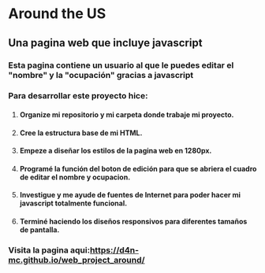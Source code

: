 # Around the US
## Una pagina web que incluye javascript
### Esta pagina contiene un usuario al que le puedes editar el "nombre" y la "ocupación" gracias a javascript
### Para desarrollar este proyecto hice:
1. #### Organize mi repositorio y mi carpeta donde trabaje mi proyecto.
2. #### Cree la estructura base de mi HTML.
3. #### Empeze a diseñar los estilos de la pagina web en 1280px.
4. #### Programé la función del boton de edición para que se abriera el cuadro de editar el nombre y ocupacion.
5. #### Investigue y me ayude de fuentes de Internet para poder hacer mi javascript totalmente funcional.
6. #### Terminé haciendo los diseños responsivos para diferentes tamaños de pantalla.

### Visita la pagina aqui:https://d4n-mc.github.io/web_project_around/

